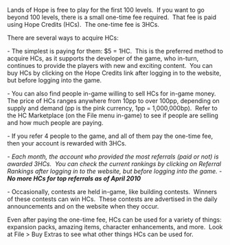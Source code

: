 Lands of Hope is free to play for the first 100 levels.  If you want to go beyond 100 levels, there is a small one-time fee required.  That fee is paid using Hope Credits (HCs).  The one-time fee is 3HCs. 

There are several ways to acquire HCs:  
  
\- The simplest is paying for them: $5 = 1HC.  This is the preferred method to acquire HCs, as it supports the developer of the game, who in-turn, continues to provide the players with new and exciting content.  You can buy HCs by clicking on the Hope Credits link after logging in to the website, but before logging into the game.  
  
\- You can also find people in-game willing to sell HCs for in-game money.  The price of HCs ranges anywhere from 10pp to over 100pp, depending on supply and demand (pp is the pink currency, 1pp = 1,000,000bp).  Refer to the HC Marketplace (on the File menu in-game) to see if people are selling and how much people are paying.  
  
\- If you refer 4 people to the game, and all of them pay the one-time fee, then your account is rewarded with 3HCs.  
  
_\- Each month, the account who provided the most referrals (paid or not) is awarded 3HCs.  You can check the current rankings by clicking on Referral Rankings after logging in to the website, but before logging into the game. - **No more HCs for top referrals as of April 2010**_  
  
\- Occasionally, contests are held in-game, like building contests.  Winners of these contests can win HCs.  These contests are advertised in the daily announcements and on the website when they occur.  
  
  
Even after paying the one-time fee, HCs can be used for a variety of things: expansion packs, amazing items, character enhancements, and more.  Look at File > Buy Extras to see what other things HCs can be used for.